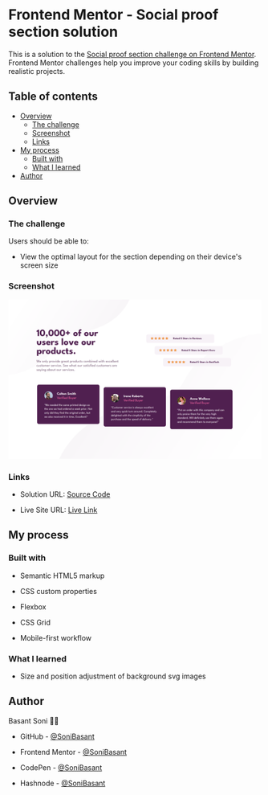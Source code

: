 # Frontend Mentor - Social proof section solution

This is a solution to the [Social proof section challenge on Frontend Mentor](https://www.frontendmentor.io/challenges/social-proof-section-6e0qTv_bA). Frontend Mentor challenges help you improve your coding skills by building realistic projects.

## Table of contents

- [Overview](#overview)
  - [The challenge](#the-challenge)
  - [Screenshot](#screenshot)
  - [Links](#links)
- [My process](#my-process)
  - [Built with](#built-with)
  - [What I learned](#what-i-learned)
- [Author](#author)

## Overview

### The challenge

Users should be able to:

- View the optimal layout for the section depending on their device's screen size

### Screenshot

![](images/social-proof-snap-1.png)

### Links

- Solution URL: [Source Code](https://github.com/SoniBasant/Frontend-Mentor-Projects/tree/main/A9-Social-Proof-Section)

- Live Site URL: [Live Link](https://sonibasant.github.io/Frontend-Mentor-Projects/A9-Social-Proof-Section/index.html)

## My process

### Built with

- Semantic HTML5 markup

- CSS custom properties
- Flexbox
- CSS Grid
- Mobile-first workflow

### What I learned

- Size and position adjustment of background svg images

## Author

Basant Soni 👨‍💻

- GitHub - [@SoniBasant](https://github.com/SoniBasant)

- Frontend Mentor - [@SoniBasant](https://www.frontendmentor.io/profile/SoniBasant)
- CodePen - [@SoniBasant](https://codepen.io/sonibasant)
- Hashnode - [@SoniBasant](https://sonibasant.hashnode.dev/)
